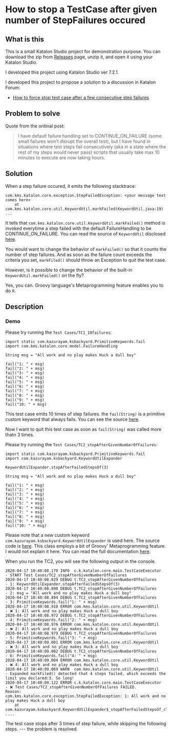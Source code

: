 How to stop a TestCase after given number of StepFailures occured
==========

## What is this

This is a small Katalon Studio project for demonstration purpose.
You can download the zip from [Releases](https://github.com/kazurayam/StopTestCaseAfterGivenNumberOfStepFailures/releases) page, unzip it, and open it using your Katalon Studio.

I developed this project using Katalon Studio ver 7.2.1.

I developed this project to propose a solution to a discussion in Katalon Forum:

- [How to force stop test case after a few consecutive step failures](https://forum.katalon.com/t/how-to-force-stop-test-case-after-a-few-consecutive-step-failures/42383)

## Problem to solve

Quote from the oritinal post:

>I have default failure handling set to CONTINUE_ON_FAILURE (some small failures won’t disrupt the overall test), but I have found in situations where test steps fail consecutively (aka in a state where the rest of my steps would never pass) scripts that usually take max 10 minutes to execute are now taking hours.

## Solution

When a step failure occured, it emits the following stacktrace:

```
com.kms.katalon.core.exception.StepFailedException: <your message text comes here>
	at com.kms.katalon.core.util.KeywordUtil.markFailed(KeywordUtil.java:19)
...
```

It tells that `com.kms.katalon.core.util.KeywordUtil.markFailed()` method is invoked everytime a step failed with the default FailureHandling to be CONTINUE_ON_FAILURE. You can read the source of `KeywordUtil` disclosed [here](https://github.com/katalon-studio/katalon-studio-testing-framework/blob/master/Include/scripts/groovy/com/kms/katalon/core/util/KeywordUtil.java).

You would want to change the behavior of `markFailed()` so that it counts the number of step failures.
And as soon as the failure count exceeds the criteria you set,
`markFiled()` should throw an Exception to quit the test case.

However, is it possible to change the behavior of the built-in `KeywordUtil.markFailed()` on the fly?

Yes, you can. Groovy language's Metaprogramming feature enables you to do it.

## Description

### Demo

Please try running the `Test Cases/TC1_10failures`:

```
import static com.kazurayam.ksbackyard.PrimitiveKeywords.fail
import com.kms.katalon.core.model.FailureHandling

String msg = "All work and no play makes Huck a dull boy"

fail("1: " + msg)
fail("2: " + msg)
fail("3: " + msg)
fail("4: " + msg)
fail("5: " + msg)
fail("6: " + msg)
fail("7: " + msg)
fail("8: " + msg)
fail("9: " + msg)
fail("10: " + msg)
```

This test case emits 10 times of step failures. the `fail(String)` is a primitive custom keyword that always fails. You can see the source [here](./Keywords/com/kazurayam/ksbackyard/PrimitiveKeywords.groovy).

Now I want to quit this test case as soon as `fail(String)` was called more thatn 3 times.

Please try running the `Test Cases/TC2_stopAfterGivenNumberOfFailures`:

```
import static com.kazurayam.ksbackyard.PrimitiveKeywords.fail
import com.kazurayam.ksbackyard.KeywordUtilExpander

KeywordUtilExpander.stopAfterFailedStepsOf(3)

String msg = "All work and no play makes Huck a dull boy"

fail("1: " + msg)
fail("2: " + msg)
fail("3: " + msg)
fail("4: " + msg)
fail("5: " + msg)
fail("6: " + msg)
fail("7: " + msg)
fail("8: " + msg)
fail("9: " + msg)
fail("10: " + msg)

```

Please note that a new custom keyword `com.kazurayam.ksbackyard.KeywordUtilExpander` is used here. The source code is [here](./Keywords/com/kazurayam/ksbackyard/KeywordUtilExpander.groovy). This class employs a bit of Groovy' Metaprogramming feature. I would not explain it here. You can read the full documentation [here](https://groovy-lang.org/metaprogramming.html#metaprogramming_emc).

When you run the TC2, you will see the following output in the console.

```
2020-04-17 10:40:08.170 INFO  c.k.katalon.core.main.TestCaseExecutor   - START Test Cases/TC2_stopAfterGivenNumberOfFailures
2020-04-17 10:40:08.829 DEBUG t.TC2_stopAfterGivenNumberOfFailures     - 1: KeywordUtilExpander.stopAfterFailedStepsOf(3)
2020-04-17 10:40:08.890 DEBUG t.TC2_stopAfterGivenNumberOfFailures     - 2: msg = "All work and no play makes Huck a dull boy"
2020-04-17 10:40:08.894 DEBUG t.TC2_stopAfterGivenNumberOfFailures     - 3: PrimitiveKeywords.fail("1: " + msg)
2020-04-17 10:40:08.910 ERROR com.kms.katalon.core.util.KeywordUtil    - ❌ 1: All work and no play makes Huck a dull boy
2020-04-17 10:40:08.972 DEBUG t.TC2_stopAfterGivenNumberOfFailures     - 4: PrimitiveKeywords.fail("2: " + msg)
2020-04-17 10:40:08.976 ERROR com.kms.katalon.core.util.KeywordUtil    - ❌ 2: All work and no play makes Huck a dull boy
2020-04-17 10:40:08.979 DEBUG t.TC2_stopAfterGivenNumberOfFailures     - 5: PrimitiveKeywords.fail("3: " + msg)
2020-04-17 10:40:09.001 ERROR com.kms.katalon.core.util.KeywordUtil    - ❌ 3: All work and no play makes Huck a dull boy
2020-04-17 10:40:09.002 DEBUG t.TC2_stopAfterGivenNumberOfFailures     - 6: PrimitiveKeywords.fail("4: " + msg)
2020-04-17 10:40:09.004 ERROR com.kms.katalon.core.util.KeywordUtil    - ❌ 4: All work and no play makes Huck a dull boy
2020-04-17 10:40:09.069 WARN  com.kms.katalon.core.util.KeywordUtil    - Expanded markFiled() detected that 4 steps failed, which exceeds the limit you declared:3. So long!
2020-04-17 10:40:09.122 ERROR c.k.katalon.core.main.TestCaseExecutor   - ❌ Test Cases/TC2_stopAfterGivenNumberOfFailures FAILED.
Reason:
com.kms.katalon.core.exception.StepFailedException: 1: All work and no play makes Huck a dull boy
	at com.kazurayam.ksbackyard.KeywordUtilExpander$_stopAfterFailedStepsOf_closure1.doCall(KeywordUtilExpander.groovy:20)
....
```

The test case stops after 3 times of step failure, while skipping the following steps. --- the problem is resolved.
